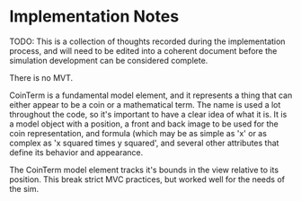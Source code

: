 Implementation Notes
====================

TODO: This is a collection of thoughts recorded during the implementation process, and will need to be edited into a
coherent document before the simulation development can be considered complete.

There is no MVT.

CoinTerm is a fundamental model element, and it represents a thing that can either appear to be a coin or a
mathematical term.  The name is used a lot throughout the code, so it's important to have a clear idea of what it is.
It is a model object with a position, a front and back image to be used for the coin representation, and formula (which
may be as simple as 'x' or as complex as 'x squared times y squared', and several other attributes that define its
behavior and appearance.

The CoinTerm model element tracks it's bounds in the view relative to its position.  This break strict MVC practices,
but worked well for the needs of the sim.
